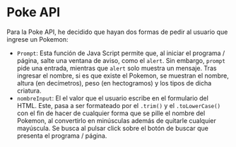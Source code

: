 # Poke API

Para la Poke API, he decidido que hayan dos formas de pedir al usuario que ingrese un Pokemon:
- `Prompt`: Esta función de Java Script permite que, al iniciar el programa / página, salte una ventana de aviso, como el `alert`. Sin embargo, `prompt` pide una entrada, mientras que `alert` solo muestra un mensaje.
Tras ingresar el nombre, si es que existe el Pokemon, se muestran el nombre, altura (en decímetros), peso (en hectogramos) y los tipos de dicha criatura.
- `nombreInput`: El el valor que el usuario escribe en el formulario del HTML. Este, pasa a ser formateado por el `.trim()` y el `.toLowerCase()` con el fin de hacer de cualquier forma que se pille el nombre del Pokemon,
al convertirlo en minúsculas además de quitarle cualquier mayúscula. Se busca al pulsar click sobre el botón de buscar que presenta el programa / página.
